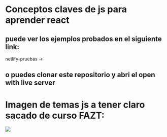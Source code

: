 # Conceptos claves de js para aprender react

## puede ver los ejemplos probados en el siguiente link:

netlify-pruebas ->

## o puedes clonar este repositorio y abri el open with live server

# Imagen de temas js a tener claro sacado de curso FAZT:

<img src="https://user-images.githubusercontent.com/69850751/185276655-624b3174-77a4-4dbb-b25e-c2674b59076a.png">
